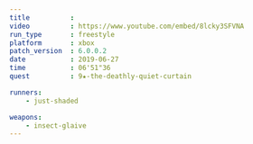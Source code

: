 ```yaml
---
title          :
video          : https://www.youtube.com/embed/8lcky3SFVNA
run_type       : freestyle
platform       : xbox
patch_version  : 6.0.0.2
date           : 2019-06-27
time           : 06'51"36
quest          : 9★-the-deathly-quiet-curtain

runners:
    - just-shaded

weapons:
    - insect-glaive
---
```

